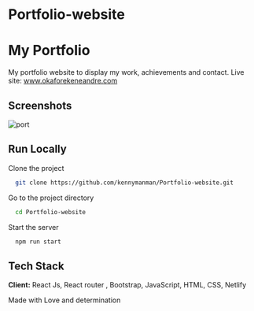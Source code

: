 # Portfolio-website
# My Portfolio

My portfolio website to display my work, achievements and contact.
Live site: www.okaforekeneandre.com




    
## Screenshots
![port](https://user-images.githubusercontent.com/61712644/148691547-e8f5c1d6-189d-4f76-80b0-6e9c1d28f7b3.PNG)


  
## Run Locally

Clone the project

```bash
  git clone https://github.com/kennymanman/Portfolio-website.git
```

Go to the project directory

```bash
  cd Portfolio-website
```



Start the server

```bash
  npm run start
```

  
## Tech Stack

**Client:** React Js, React router , Bootstrap, JavaScript, HTML, CSS, Netlify 



  Made with Love and determination
  
